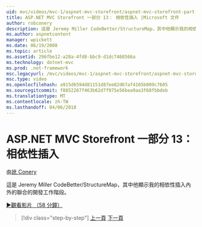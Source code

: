```yaml
---
uid: mvc/videos/mvc-1/aspnet-mvc-storefront/aspnet-mvc-storefront-part-13-dependency-injection
title: ASP.NET MVC Storefront 一部分 13： 相依性插入 |Microsoft 文件
author: robconery
description: 這是 Jeremy Miller CodeBetter/StructureMap，其中他顯示我的相依性插入內外的聯合的開發工作階段。
ms.author: aspnetcontent
manager: wpickett
ms.date: 06/19/2008
ms.topic: article
ms.assetid: 296fbe12-a28a-4fd8-bbc9-d1dc7468566a
ms.technology: dotnet-mvc
ms.prod: .net-framework
msc.legacyurl: /mvc/videos/mvc-1/aspnet-mvc-storefront/aspnet-mvc-storefront-part-13-dependency-injection
msc.type: video
ms.openlocfilehash: a915d6594d81151d87ee82d67af4105b009c7605
ms.sourcegitcommit: f8852267f463b62d7f975e56bea9aa3f68fbbdeb
ms.translationtype: MT
ms.contentlocale: zh-TW
ms.lasthandoff: 04/06/2018
---
```

<a name="aspnet-mvc-storefront-part-13-dependency-injection"></a>ASP.NET MVC Storefront 一部分 13： 相依性插入
====================
由[訛 Conery](https://github.com/robconery)

這是 Jeremy Miller CodeBetter/StructureMap，其中他顯示我的相依性插入內外的聯合的開發工作階段。

[&#9654;觀看影片 （58 分鐘）](https://channel9.msdn.com/Blogs/ASP-NET-Site-Videos/aspnet-mvc-storefront-part-13-dependency-injection)

> [!div class="step-by-step"]
> [上一頁](aspnet-mvc-storefront-part-12-mocking.md)
> [下一頁](aspnet-mvc-storefront-part-14-rich-client-interaction.md)
